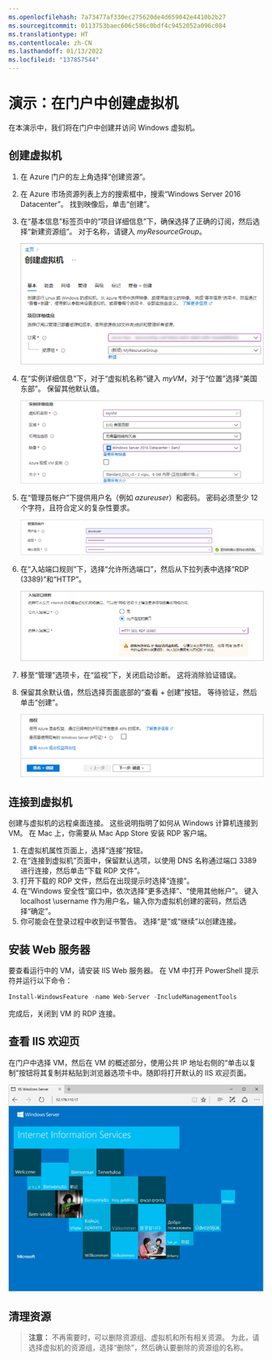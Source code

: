 ```yaml
---
ms.openlocfilehash: 7a73477af330ec275620de4d659042e4410b2b27
ms.sourcegitcommit: 0113753baec606c586c0bdf4c9452052a096c084
ms.translationtype: HT
ms.contentlocale: zh-CN
ms.lasthandoff: 01/13/2022
ms.locfileid: "137857544"
---
```

# <a name="demonstration-create-a-virtual-machine-in-the-portal"></a>演示：在门户中创建虚拟机

在本演示中，我们将在门户中创建并访问 Windows 虚拟机。

## <a name="create-the-virtual-machine"></a>创建虚拟机

1. 在 Azure 门户的左上角选择“创建资源”。
2. 在 Azure 市场资源列表上方的搜索框中，搜索“Windows Server 2016 Datacenter”。 找到映像后，单击“创建”。
3. 在“基本信息”标签页中的“项目详细信息”下，确保选择了正确的订阅，然后选择“新建资源组”。 对于名称，请键入 *myResourceGroup*。

    ![为 VM 新建资源组](Images/AZ103_Demo_Creating_VMs1.png)

4. 在“实例详细信息”下，对于“虚拟机名称”键入 *myVM*，对于“位置”选择“美国东部”。 保留其他默认值。

    ![“实例详细信息”部分](Images/AZ103_Demo_Creating_VMs2.png)

5. 在“管理员帐户”下提供用户名（例如 *azureuser*）和密码。 密码必须至少 12 个字符，且符合定义的复杂性要求。

    ![输入用户名和密码](Images/AZ103_Demo_Creating_VMs3.png)

6. 在“入站端口规则”下，选择“允许所选端口”，然后从下拉列表中选择“RDP (3389)”和“HTTP”。

    ![打开 RDP 和 HTTP 的端口](Images/AZ103_Demo_Creating_VMs4.png)

7. 移至“管理”选项卡，在“监视”下，关闭启动诊断。 这将消除验证错误。 
8. 保留其余默认值，然后选择页面底部的“查看 + 创建”按钮。 等待验证，然后单击“创建”。 

    ![查看 + 创建](Images/AZ103_Demo_Creating_VMs5.png)

## <a name="connect-to-the-virtual-machine"></a>连接到虚拟机

创建与虚拟机的远程桌面连接。 这些说明指明了如何从 Windows 计算机连接到 VM。 在 Mac 上，你需要从 Mac App Store 安装 RDP 客户端。

1. 在虚拟机属性页面上，选择“连接”按钮。
2. 在“连接到虚拟机”页面中，保留默认选项，以使用 DNS 名称通过端口 3389 进行连接，然后单击“下载 RDP 文件”。
3. 打开下载的 RDP 文件，然后在出现提示时选择“连接”。
4. 在“Windows 安全性”窗口中，依次选择“更多选择”、“使用其他帐户”。 键入 localhost \username 作为用户名，输入你为虚拟机创建的密码，然后选择“确定”。
5. 你可能会在登录过程中收到证书警告。 选择“是”或“继续”以创建连接。  

## <a name="install-web-server"></a>安装 Web 服务器

要查看运行中的 VM，请安装 IIS Web 服务器。 在 VM 中打开 PowerShell 提示符并运行以下命令：

```PowerShell
Install-WindowsFeature -name Web-Server -IncludeManagementTools
```

完成后，关闭到 VM 的 RDP 连接。

## <a name="view-the-iis-welcome-page"></a>查看 IIS 欢迎页

在门户中选择 VM，然后在 VM 的概述部分，使用公共 IP 地址右侧的“单击以复制”按钮将其复制并粘贴到浏览器选项卡中。随即将打开默认的 IIS 欢迎页面。

![IIS 默认站点](Images/AZ103_Demo_Creating_VMs6.png)

## <a name="clean-up-resources"></a>清理资源

>**注意：** 不再需要时，可以删除资源组、虚拟机和所有相关资源。 为此，请选择虚拟机的资源组，选择“删除”，然后确认要删除的资源组的名称。